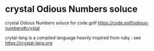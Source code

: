 # crystal Odious Numbers soluce

crystal Odious Numbers soluce for code.golf https://code.golf/odious-numbers#crystal

crytal-lang is a compiled language heavily inspired from ruby : see https://crystal-lang.org